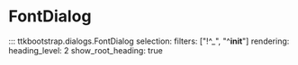 # FontDialog

::: ttkbootstrap.dialogs.FontDialog
    selection:
        filters: ["!^_", "^__init__"]
    rendering:
        heading_level: 2
        show_root_heading: true
